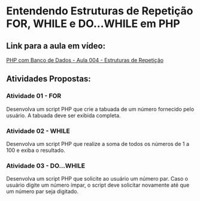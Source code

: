 # Entendendo Estruturas de Repetição FOR, WHILE e DO...WHILE em PHP

## Link para a aula em vídeo:
[PHP com Banco de Dados - Aula 004 - Estruturas de Repetição](https://www.youtube.com/watch?v=K1rtnDWeihQ&sub_confirmation=1)

## Atividades Propostas:

### Atividade 01 - FOR
Desenvolva um script PHP que crie a tabuada de um número fornecido pelo usuário. A tabuada deve ser exibida completa.

### Atividade 02 - WHILE
Desenvolva um script PHP que realize a soma de todos os números de 1 a 100 e exiba o resultado.

### Atividade 03 - DO...WHILE  
Desenvolva um script PHP que solicite ao usuário um número par. Caso o usuário digite um número ímpar, o script deve solicitar novamente até que um número par seja digitado.